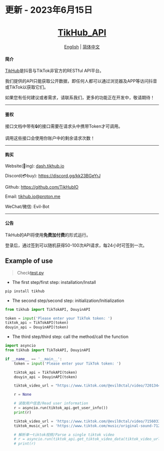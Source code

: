 # 更新 - 2023年6月15日

<div align="center">
<h1><a href="https://pypi.org/project/tikhub">TikHub_API</a></h1>
<a href="https://github.com/TikHubIO/TikHub_API_PyPi/blob/main/README.en.md">English</a> | <a href="https://github.com/TikHubIO/TikHub_API_PyPi/blob/main/README.md">简体中文</a>
</div>
<h4>简介</h4>
<p><a href="https://tikhub.io">TikHub</a>是抖音与TikTok非官方的RESTful API平台。</p>
<p>我们提供的API只能获取公开数据，即任何人都可以通过浏览器及APP等访问抖音或TikTok以获取它们。</p>
<p>如果您有任何建议或者需求，请联系我们，更多的功能正在开发中，敬请期待！</p>
<hr>
<h4>鉴权</h4>
<p>接口文档中带有🔒的接口需要在请求头中携带Token才可调用。</p>
<p>调用这些接口会使用你账户中的剩余请求次数！</p>

<hr>
<h4>购买</h4>
<p>Website(🚧ing): <a href="https://tikhub.io">dash.tikhub.io</a></p>
<p>Discord(💳buy): <a href="https://discord.gg/kk23BGeYrJ">https://discord.gg/kk23BGeYrJ</a></p>
<p>Github: <a href="https://github.com/TikHubIO">https://github.com/TikHubIO</a></p>
<p>Email: <a href="mailto:tikhub.io@proton.me">tikhub.io@proton.me</a></p>
<p>WeChat/微信: Evil-Bot</p>
<hr>
<h4>公告</h4>
<p>TikHub的API将使用<strong>免费加付费</strong>的形式运行。</p>
<p>登录后，通过签到可以随机获得50-100次API请求，每24小时可签到一次。</p
<hr>

## Example of use

> Check[test.py](https://github.com/TikHubIO/Douyin-TikTok-API-Python-SDK/blob/main/test/test.py)

-   The first step/first step: installation/Install

```bash
pip install tikhub
```

-   The second step/second step: initialization/Initialization

```python
from tikhub import TikTokAPI, DouyinAPI

token = input('Please enter your TikTok token: ')
tiktok_api = TikTokAPI(token)
douyin_api = DouyinAPI(token)

```

-   The third step/third step: call the method/call the function

```python
import asyncio
from tikhub import TikTokAPI, DouyinAPI

if __name__ == '__main__':
    token = input('Please enter your TikTok token: ')

    tiktok_api = TikTokAPI(token)
    douyin_api = DouyinAPI(token)

    tiktok_video_url = "https://www.tiktok.com/@evil0ctal/video/7201344014984006954"

    r = None

    # 读取用户信息/Read user information
    r = asyncio.run(tiktok_api.get_user_info())
    print(r)

    tiktok_video_url = 'https://www.tiktok.com/@evil0ctal/video/7156033831819037994'
    tiktok_music_url = 'https://www.tiktok.com/music/original-sound-7128362040359488261'

    # 解析单一tiktok视频/Parse a single tiktok video
    # r = asyncio.run(tiktok_api.get_tiktok_video_data(tiktok_video_url))
    # print(r)
```
